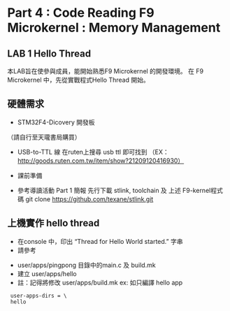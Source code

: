 # Part 4 : Code Reading F9 Microkernel : Memory Management

## LAB 1 Hello Thread
 本LAB旨在使參與成員，能開始熟悉F9 Microkernel 的開發環境。
 在 F9 Microkernel 中，先從實戰程式Hello Thread 開始。 

## 硬體需求
* STM32F4-Dicovery 開發板

（請自行至天瓏書局購買）

* USB-to-TTL 線
 在ruten上搜尋 usb ttl  即可找到
（EX：http://goods.ruten.com.tw/item/show?21209120416930）

* 課前準備
- 參考導讀活動 Part 1 簡報 先行下載 stlink, toolchain 及 上述 F9-kernel程式碼
 git clone https://github.com/texane/stlink.git

## 上機實作 hello thread
* 在console 中，印出 “Thread for Hello World started.” 字串
* 請參考
 - user/apps/pingpong 目錄中的main.c 及 build.mk
 - 建立 user/apps/hello
 - 註：記得將修改 user/apps/build.mk
 ex: 如只編譯 hello app
```
 user-apps-dirs = \
 hello
```
